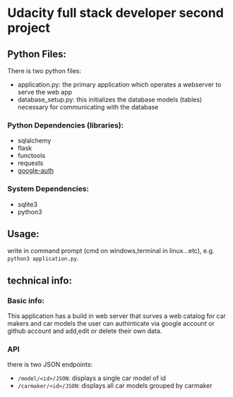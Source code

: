 # Udacity full stack developer second project

## Python Files:
There is two python files:
* application.py: the primary application which operates a webserver to serve the web app
* database_setup.py: this initializes the database models (tables) necessary for communicating with the database

### Python Dependencies (libraries):

* sqlalchemy
* flask
* functools
* requests
* [google-auth](https://google-auth.readthedocs.io/en/latest/)

### System Dependencies:

* sqlite3
* python3

## Usage:

write in command prompt (cmd on windows,terminal in linux...etc), e.g. `python3 application.py`.

## technical info:
### Basic info:
This application has a build in web server that surves a web catalog for car makers and car models the user can authinticate via google account or github account and add,edit or delete their own data.

### API
there is two JSON endpoints:
* `/model/<id>/JSON`: displays a single car model of id <id>
* `/carmaker/<id>/JSON`: displays all car models grouped by carmaker
